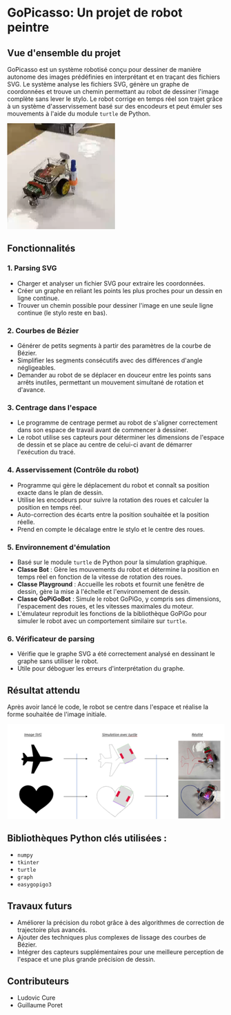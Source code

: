 # GoPicasso: Un projet de robot peintre

## Vue d'ensemble du projet
GoPicasso est un système robotisé conçu pour dessiner de manière autonome des images prédéfinies en interprétant et en traçant des fichiers SVG. Le système analyse les fichiers SVG, génère un graphe de coordonnées et trouve un chemin permettant au robot de dessiner l'image complète sans lever le stylo. Le robot corrige en temps réel son trajet grâce à un système d'asservissement basé sur des encodeurs et peut émuler ses mouvements à l'aide du module `turtle` de Python.

![Robot](./images/Robot.png)

## Fonctionnalités

### 1. Parsing SVG
- Charger et analyser un fichier SVG pour extraire les coordonnées.
- Créer un graphe en reliant les points les plus proches pour un dessin en ligne continue.
- Trouver un chemin possible pour dessiner l'image en une seule ligne continue (le stylo reste en bas).

### 2. Courbes de Bézier
- Générer de petits segments à partir des paramètres de la courbe de Bézier.
- Simplifier les segments consécutifs avec des différences d'angle négligeables.
- Demander au robot de se déplacer en douceur entre les points sans arrêts inutiles, permettant un mouvement simultané de rotation et d'avance.

### 3. Centrage dans l'espace
- Le programme de centrage permet au robot de s'aligner correctement dans son espace de travail avant de commencer à dessiner.
- Le robot utilise ses capteurs pour déterminer les dimensions de l'espace de dessin et se place au centre de celui-ci avant de démarrer l'exécution du tracé.

### 4. Asservissement (Contrôle du robot)
- Programme qui gère le déplacement du robot et connaît sa position exacte dans le plan de dessin.
- Utilise les encodeurs pour suivre la rotation des roues et calculer la position en temps réel.
- Auto-correction des écarts entre la position souhaitée et la position réelle.
- Prend en compte le décalage entre le stylo et le centre des roues.

### 5. Environnement d'émulation
- Basé sur le module `turtle` de Python pour la simulation graphique.
- **Classe Bot** : Gère les mouvements du robot et détermine la position en temps réel en fonction de la vitesse de rotation des roues.
- **Classe Playground** : Accueille les robots et fournit une fenêtre de dessin, gère la mise à l'échelle et l'environnement de dessin.
- **Classe GoPiGoBot** : Simule le robot GoPiGo, y compris ses dimensions, l'espacement des roues, et les vitesses maximales du moteur.
- L'émulateur reproduit les fonctions de la bibliothèque GoPiGo pour simuler le robot avec un comportement similaire sur `turtle`.

### 6. Vérificateur de parsing
- Vérifie que le graphe SVG a été correctement analysé en dessinant le graphe sans utiliser le robot.
- Utile pour déboguer les erreurs d'interprétation du graphe.

## Résultat attendu
Après avoir lancé le code, le robot se centre dans l'espace et réalise la forme souhaitée de l'image initiale.

![Résultat](./images/Resultat.png)

## Bibliothèques Python clés utilisées :
- `numpy`
- `tkinter`
- `turtle`
- `graph`
- `easygopigo3`

## Travaux futurs
- Améliorer la précision du robot grâce à des algorithmes de correction de trajectoire plus avancés.
- Ajouter des techniques plus complexes de lissage des courbes de Bézier.
- Intégrer des capteurs supplémentaires pour une meilleure perception de l'espace et une plus grande précision de dessin.

## Contributeurs
- Ludovic Cure
- Guillaume Poret
